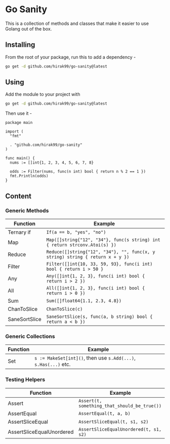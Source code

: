# Go Sanity

This is a collection of methods and classes that make it easier to use Golang out of the box.

## Installing
From the root of your package, run this to add a dependency -
```bash
go get -d github.com/hirak99/go-sanity@latest
```

## Using

Add the module to your project with
```bash
go get -d github.com/hirak99/go-sanity@latest
```

Then use it -

```golang
package main

import (
  "fmt"

  . "github.com/hirak99/go-sanity"
)

func main() {
  nums := []int{1, 2, 3, 4, 5, 6, 7, 8}

  odds := Filter(nums, func(n int) bool { return n % 2 == 1 })
  fmt.Println(odds)
}
```

## Content

### Generic Methods

| Function      | Example                                                                       |
| ------------- | ----------------------------------------------------------------------------- |
| Ternary if    | `If(a == b, "yes", "no")`                                                     |
| Map           | `Map([]string{"12", "34"}, func(s string) int { return strconv.Atoi(s) })`    |
| Reduce        | `Reduce([]string{"12", "34"}, "", func(x, y string) string { return x + y })` |
| Filter        | `Filter([]int{10, 33, 59, 93}, func(i int) bool { return i > 50 }`            |
| Any           | `Any([]int{1, 2, 3}, func(i int) bool { return i > 2 })`                      |
| All           | `All([]int{1, 2, 3}, func(i int) bool { return i > 0 })`                      |
| Sum           | `Sum([]float64{1.1, 2.3, 4.8})`                                               |
| ChanToSlice   | `ChanToSlice(c)`                                                              |
| SaneSortSlice | `SaneSortSlice(s, func(a, b string) bool { return a < b })`                   |

### Generic Collections
| Function | Example                                                         |
| -------- | --------------------------------------------------------------- |
| Set      | `s := MakeSet[int]()`, then use `s.Add(...)`, `s.Has(...)` etc. |

### Testing Helpers

| Function                  | Example                                      |
| ------------------------- | -------------------------------------------- |
| Assert                    | `Assert(t, something_that_should_be_true())` |
| AssertEqual               | `AssertEqual(t, a, b)`                       |
| AssertSliceEqual          | `AssertSliceEqual(t, s1, s2)`                |
| AssertSliceEqualUnordered | `AssertSliceEqualUnordered(t, s1, s2)`       |